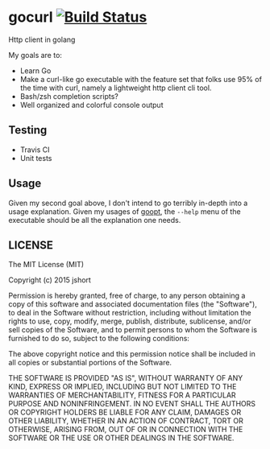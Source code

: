 # gocurl [![Build Status](https://travis-ci.org/jshort/gocurl.svg?branch=master)](https://travis-ci.org/jshort/gocurl)
Http client in golang

My goals are to:
- Learn Go
- Make a curl-like go executable with the feature set that folks use 95% of the time with curl, namely a lightweight http client cli tool.
- Bash/zsh completion scripts?
- Well organized and colorful console output

## Testing
- Travis CI
- Unit tests

## Usage
Given my second goal above, I don't intend to go terribly in-depth into a usage explanation.  Given my usages of [goopt](https://github.com/droundy/goopt), the <code>--help</code> menu of the executable should be all the explanation one needs.

## LICENSE

The MIT License (MIT)

Copyright (c) 2015 jshort

Permission is hereby granted, free of charge, to any person obtaining a copy
of this software and associated documentation files (the "Software"), to deal
in the Software without restriction, including without limitation the rights
to use, copy, modify, merge, publish, distribute, sublicense, and/or sell
copies of the Software, and to permit persons to whom the Software is
furnished to do so, subject to the following conditions:

The above copyright notice and this permission notice shall be included in all
copies or substantial portions of the Software.

THE SOFTWARE IS PROVIDED "AS IS", WITHOUT WARRANTY OF ANY KIND, EXPRESS OR
IMPLIED, INCLUDING BUT NOT LIMITED TO THE WARRANTIES OF MERCHANTABILITY,
FITNESS FOR A PARTICULAR PURPOSE AND NONINFRINGEMENT. IN NO EVENT SHALL THE
AUTHORS OR COPYRIGHT HOLDERS BE LIABLE FOR ANY CLAIM, DAMAGES OR OTHER
LIABILITY, WHETHER IN AN ACTION OF CONTRACT, TORT OR OTHERWISE, ARISING FROM,
OUT OF OR IN CONNECTION WITH THE SOFTWARE OR THE USE OR OTHER DEALINGS IN THE
SOFTWARE.
